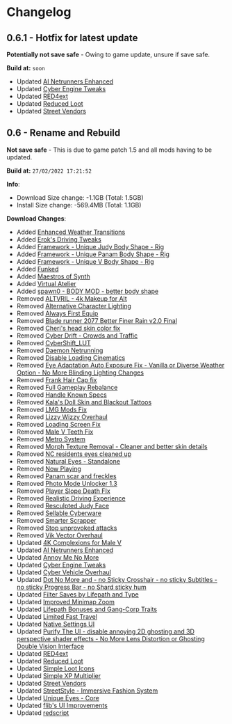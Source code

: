 # Changelog

## 0.6.1 - Hotfix for latest update

**Potentially not save safe** - Owing to game update, unsure if save safe.

**Build at:** `soon`

- Updated [AI Netrunners Enhanced](https://www.nexusmods.com/cyberpunk2077/mods/2468/?tab=files&file_id=20410)
- Updated [Cyber Engine Tweaks](https://www.nexusmods.com/cyberpunk2077/mods/107/?tab=files&file_id=20495)
- Updated [RED4ext](https://www.nexusmods.com/cyberpunk2077/mods/2380/?tab=files&file_id=20494)
- Updated [Reduced Loot](https://www.nexusmods.com/cyberpunk2077/mods/2678/?tab=files&file_id=20322)
- Updated [Street Vendors](https://www.nexusmods.com/cyberpunk2077/mods/2894/?tab=files&file_id=20727)

## 0.6 - Rename and Rebuild

**Not save safe** - This is due to game patch 1.5 and all mods having to be updated.

**Build at:** `27/02/2022 17:21:52`

**Info**:

- Download Size change: -1.1GB (Total: 1.5GB)
- Install Size change: -569.4MB (Total: 1.1GB)

**Download Changes**:

- Added [Enhanced Weather Transitions](https://www.nexusmods.com/cyberpunk2077/mods/3901/?tab=files&file_id=20646)
- Added [Erok's Driving Tweaks](https://www.nexusmods.com/cyberpunk2077/mods/2948/?tab=files&file_id=20802)
- Added [Framework - Unique Judy Body Shape - Rig](https://www.nexusmods.com/cyberpunk2077/mods/3749/?tab=files&file_id=19705)
- Added [Framework - Unique Panam Body Shape - Rig](https://www.nexusmods.com/cyberpunk2077/mods/3731/?tab=files&file_id=19616)
- Added [Framework - Unique V Body Shape - Rig](https://www.nexusmods.com/cyberpunk2077/mods/3725/?tab=files&file_id=20270)
- Added [Funked](https://www.nexusmods.com/cyberpunk2077/mods/3914/?tab=files&file_id=20850)
- Added [Maestros of Synth](https://www.nexusmods.com/cyberpunk2077/mods/3776/?tab=files&file_id=20341)
- Added [Virtual Atelier](https://www.nexusmods.com/cyberpunk2077/mods/2987/?tab=files&file_id=20857)
- Added [spawn0 - BODY MOD - better body shape](https://www.nexusmods.com/cyberpunk2077/mods/1424/?tab=files&file_id=19717)
- Removed [ALTVRIL - 4k Makeup for Alt](https://www.nexusmods.com/cyberpunk2077/mods/1979/?tab=files&file_id=9974)
- Removed [Alternative Character Lighting](https://www.nexusmods.com/cyberpunk2077/mods/237/?tab=files&file_id=598)
- Removed [Always First Equip](https://www.nexusmods.com/cyberpunk2077/mods/2557/?tab=files&file_id=19375)
- Removed [Blade runner 2077 Better Finer Rain v2.0 Final](https://www.nexusmods.com/cyberpunk2077/mods/2001/?tab=files&file_id=19406)
- Removed [Cheri's head skin color fix](https://www.nexusmods.com/cyberpunk2077/mods/2028/?tab=files&file_id=11531)
- Removed [Cyber Drift - Crowds and Traffic](https://www.nexusmods.com/cyberpunk2077/mods/3176/?tab=files&file_id=17001)
- Removed [CyberShift_LUT](https://www.nexusmods.com/cyberpunk2077/mods/3668/?tab=files&file_id=19350)
- Removed [Daemon Netrunning](https://www.nexusmods.com/cyberpunk2077/mods/3545/?tab=files&file_id=18742)
- Removed [Disable Loading Cinematics](https://www.nexusmods.com/cyberpunk2077/mods/3105/?tab=files&file_id=16234)
- Removed [Eye Adaptation Auto Exposure Fix - Vanilla or Diverse Weather Option - No More Blinding Lighting Changes](https://www.nexusmods.com/cyberpunk2077/mods/2375/?tab=files&file_id=16800)
- Removed [Frank Hair Cap fix](https://www.nexusmods.com/cyberpunk2077/mods/2937/?tab=files&file_id=15212)
- Removed [Full Gameplay Rebalance](https://www.nexusmods.com/cyberpunk2077/mods/3010/?tab=files&file_id=18935)
- Removed [Handle Known Specs](https://www.nexusmods.com/cyberpunk2077/mods/2111/?tab=files&file_id=15974)
- Removed [Kala's Doll Skin and Blackout Tattoos](https://www.nexusmods.com/cyberpunk2077/mods/3229/?tab=files&file_id=17075)
- Removed [LMG Mods Fix](https://www.nexusmods.com/cyberpunk2077/mods/3009/?tab=files&file_id=15608)
- Removed [Lizzy Wizzy Overhaul](https://www.nexusmods.com/cyberpunk2077/mods/1631/?tab=files&file_id=6609)
- Removed [Loading Screen Fix](https://www.nexusmods.com/cyberpunk2077/mods/1568/?tab=files&file_id=6333)
- Removed [Male V Teeth Fix](https://www.nexusmods.com/cyberpunk2077/mods/3021/?tab=files&file_id=15635)
- Removed [Metro System](https://www.nexusmods.com/cyberpunk2077/mods/3560/?tab=files&file_id=19007)
- Removed [Morph Texture Removal - Cleaner and better skin details](https://www.nexusmods.com/cyberpunk2077/mods/2419/?tab=files&file_id=12086)
- Removed [NC residents eyes cleaned up](https://www.nexusmods.com/cyberpunk2077/mods/2993/?tab=files&file_id=15530)
- Removed [Natural Eyes - Standalone](https://www.nexusmods.com/cyberpunk2077/mods/2542/?tab=files&file_id=16502)
- Removed [Now Playing](https://www.nexusmods.com/cyberpunk2077/mods/1164/?tab=files&file_id=16147)
- Removed [Panam scar and freckles](https://www.nexusmods.com/cyberpunk2077/mods/1470/?tab=files&file_id=10157)
- Removed [Photo Mode Unlocker 1.3](https://www.nexusmods.com/cyberpunk2077/mods/3135/?tab=files&file_id=16707)
- Removed [Player Slope Death FIx](https://www.nexusmods.com/cyberpunk2077/mods/2883/?tab=files&file_id=14884)
- Removed [Realistic Driving Experience](https://www.nexusmods.com/cyberpunk2077/mods/856/?tab=files&file_id=2975)
- Removed [Resculpted Judy Face](https://www.nexusmods.com/cyberpunk2077/mods/1858/?tab=files&file_id=13083)
- Removed [Sellable Cyberware](https://www.nexusmods.com/cyberpunk2077/mods/2979/?tab=files&file_id=15899)
- Removed [Smarter Scrapper](https://www.nexusmods.com/cyberpunk2077/mods/2687/?tab=files&file_id=16126)
- Removed [Stop unprovoked attacks](https://www.nexusmods.com/cyberpunk2077/mods/3587/?tab=files&file_id=19664)
- Removed [Vik Vector Overhaul](https://www.nexusmods.com/cyberpunk2077/mods/1696/?tab=files&file_id=6927)
- Updated [4K Complexions for Male V](https://www.nexusmods.com/cyberpunk2077/mods/2421/?tab=files&file_id=12757)
- Updated [AI Netrunners Enhanced](https://www.nexusmods.com/cyberpunk2077/mods/2468/?tab=files&file_id=20410)
- Updated [Annoy Me No More](https://www.nexusmods.com/cyberpunk2077/mods/1512/?tab=files&file_id=20819)
- Updated [Cyber Engine Tweaks](https://www.nexusmods.com/cyberpunk2077/mods/107/?tab=files&file_id=20495)
- Updated [Cyber Vehicle Overhaul](https://www.nexusmods.com/cyberpunk2077/mods/3016/?tab=files&file_id=20800)
- Updated [Dot No More and - no Sticky Crosshair - no sticky Subtitles - no sticky Progress Bar - no Shard sticky hum](https://www.nexusmods.com/cyberpunk2077/mods/3102/?tab=files&file_id=20278)
- Updated [Filter Saves by Lifepath and Type](https://www.nexusmods.com/cyberpunk2077/mods/3400/?tab=files&file_id=20289)
- Updated [Improved Minimap Zoom](https://www.nexusmods.com/cyberpunk2077/mods/2959/?tab=files&file_id=20793)
- Updated [Lifepath Bonuses and Gang-Corp Traits](https://www.nexusmods.com/cyberpunk2077/mods/2217/?tab=files&file_id=20520)
- Updated [Limited Fast Travel](https://www.nexusmods.com/cyberpunk2077/mods/1889/?tab=files&file_id=20630)
- Updated [Native Settings UI](https://www.nexusmods.com/cyberpunk2077/mods/3518/?tab=files&file_id=20144)
- Updated [Purify The UI - disable annoying 2D ghosting and 3D perspective shader effects - No More Lens Distortion or Ghosting Double Vision Interface](https://www.nexusmods.com/cyberpunk2077/mods/2648/?tab=files&file_id=20993)
- Updated [RED4ext](https://www.nexusmods.com/cyberpunk2077/mods/2380/?tab=files&file_id=20494)
- Updated [Reduced Loot](https://www.nexusmods.com/cyberpunk2077/mods/2678/?tab=files&file_id=20322)
- Updated [Simple Loot Icons](https://www.nexusmods.com/cyberpunk2077/mods/3365/?tab=files&file_id=20274)
- Updated [Simple XP Multiplier](https://www.nexusmods.com/cyberpunk2077/mods/3136/?tab=files&file_id=20336)
- Updated [Street Vendors](https://www.nexusmods.com/cyberpunk2077/mods/2894/?tab=files&file_id=20727)
- Updated [StreetStyle - Immersive Fashion System](https://www.nexusmods.com/cyberpunk2077/mods/2975/?tab=files&file_id=20334)
- Updated [Unique Eyes - Core](https://www.nexusmods.com/cyberpunk2077/mods/1937/?tab=files&file_id=20644)
- Updated [flib's UI Improvements](https://www.nexusmods.com/cyberpunk2077/mods/2729/?tab=files&file_id=20843)
- Updated [redscript](https://www.nexusmods.com/cyberpunk2077/mods/1511/?tab=files&file_id=20808)


